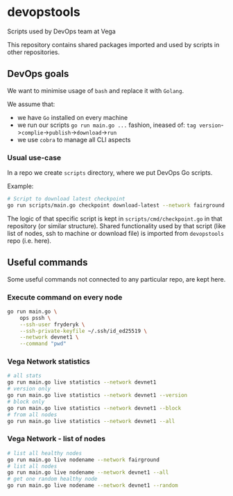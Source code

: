 # devopstools
Scripts used by DevOps team at Vega

This repository contains shared packages imported and used by scripts in other repositories.

## DevOps goals

We want to minimise usage of `bash` and replace it with `Golang`.

We assume that:
- we have `Go` installed on every machine
- we run our scripts `go run main.go ...` fashion, ineased of: `tag version`->`complie`->`publish`->`download`->`run`
- we use `cobra` to manage all CLI aspects

### Usual use-case

In a repo we create `scripts` directory, where we put DevOps Go scripts.

Example:
```bash
# Script to download latest checkpoint
go run scripts/main.go checkpoint download-latest --network fairground
```
The logic of that specific script is kept in `scripts/cmd/checkpoint.go` in that repository (or similar structure).
Shared functionality used by that script (like list of nodes, ssh to machine or download file) is imported from `devopstools` repo (i.e. here).

## Useful commands

Some useful commands not connected to any particular repo, are kept here.

### Execute command on every node

```bash
go run main.go \
    ops pssh \
    --ssh-user fryderyk \
    --ssh-private-keyfile ~/.ssh/id_ed25519 \
    --network devnet1 \
    --command "pwd"
```

### Vega Network statistics

```bash
# all stats
go run main.go live statistics --network devnet1
# version only
go run main.go live statistics --network devnet1 --version
# block only
go run main.go live statistics --network devnet1 --block
# from all nodes
go run main.go live statistics --network devnet1 --all
```

### Vega Network - list of nodes

```bash
# list all healthy nodes
go run main.go live nodename --network fairground
# list all nodes
go run main.go live nodename --network devnet1 --all
# get one random healthy node
go run main.go live nodename --network devnet1 --random
```